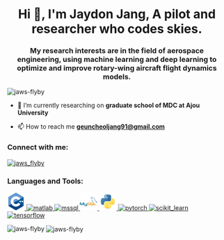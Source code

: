 <h1 align="center">Hi 👋, I'm Jaydon Jang, A pilot and researcher who codes skies.</h1>
<h3 align="center">My research interests are in the field of aerospace engineering, using machine learning and deep learning to optimize and improve rotary-wing aircraft flight dynamics models.</h3>

<p align="left"> <img src="https://komarev.com/ghpvc/?username=jaws-flyby&label=Profile%20views&color=0e75b6&style=flat" alt="jaws-flyby" /> </p>

- 🔭 I’m currently researching on **graduate school of MDC at Ajou University**

- 📫 How to reach me **geuncheoljang91@gmail.com**

<h3 align="left">Connect with me:</h3>
<p align="left">
<a href="https://instagram.com/jaws_flyby" target="blank"><img align="center" src="https://raw.githubusercontent.com/rahuldkjain/github-profile-readme-generator/master/src/images/icons/Social/instagram.svg" alt="jaws_flyby" height="30" width="40" /></a>
</p>

<h3 align="left">Languages and Tools:</h3>
<p align="left"> <a href="https://www.w3schools.com/cpp/" target="_blank" rel="noreferrer"> <img src="https://raw.githubusercontent.com/devicons/devicon/master/icons/cplusplus/cplusplus-original.svg" alt="cplusplus" width="40" height="40"/> </a> <a href="https://www.mathworks.com/" target="_blank" rel="noreferrer"> <img src="https://upload.wikimedia.org/wikipedia/commons/2/21/Matlab_Logo.png" alt="matlab" width="40" height="40"/> </a> <a href="https://www.microsoft.com/en-us/sql-server" target="_blank" rel="noreferrer"> <img src="https://www.svgrepo.com/show/303229/microsoft-sql-server-logo.svg" alt="mssql" width="40" height="40"/> </a> <a href="https://www.mysql.com/" target="_blank" rel="noreferrer"> <img src="https://raw.githubusercontent.com/devicons/devicon/master/icons/mysql/mysql-original-wordmark.svg" alt="mysql" width="40" height="40"/> </a> <a href="https://www.python.org" target="_blank" rel="noreferrer"> <img src="https://raw.githubusercontent.com/devicons/devicon/master/icons/python/python-original.svg" alt="python" width="40" height="40"/> </a> <a href="https://pytorch.org/" target="_blank" rel="noreferrer"> <img src="https://www.vectorlogo.zone/logos/pytorch/pytorch-icon.svg" alt="pytorch" width="40" height="40"/> </a> <a href="https://scikit-learn.org/" target="_blank" rel="noreferrer"> <img src="https://upload.wikimedia.org/wikipedia/commons/0/05/Scikit_learn_logo_small.svg" alt="scikit_learn" width="40" height="40"/> </a> <a href="https://www.tensorflow.org" target="_blank" rel="noreferrer"> <img src="https://www.vectorlogo.zone/logos/tensorflow/tensorflow-icon.svg" alt="tensorflow" width="40" height="40"/> </a> </p>

<p><img align="left" src="https://github-readme-stats.vercel.app/api/top-langs?username=jaws-flyby&show_icons=true&locale=en&layout=compact" alt="jaws-flyby" /></p>

<p>&nbsp;<img align="center" src="https://github-readme-stats.vercel.app/api?username=jaws-flyby&show_icons=true&locale=en" alt="jaws-flyby" /></p>


